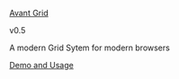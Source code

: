 
[Avant Grid](http://darbybrown.com/img/avantgrid-logo.png) 

v0.5

A modern Grid Sytem for modern browsers

[Demo and Usage](http://codepen.io/hugo/full/mxnEI) 